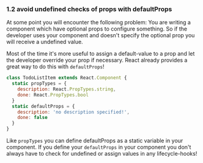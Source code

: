 ### 1.2 avoid undefined checks of props with defaultProps

At some point you will encounter the following problem: You are writing a component which have optional props
to configure something. So if the developer uses your component and doesn't specify the optional prop you
will receive a undefined value. 

Most of the time it's more useful to assign a default-value to a prop and let the developer override
your prop if necessary. React already provides a great way to do this with ``defaultProps``! 

```js
class TodoListItem extends React.Component { 
  static propTypes = {
    description: React.PropTypes.string,
    done: React.PropTypes.bool
  }
  static defaultProps = {
    description: 'no description specified!',
    done: false
  }
}
```

Like ``propTypes`` you can define defaultProps as a static variable in your component. If you define your
``defaultProps`` in your component you don't always have to check for undefined or assign values in 
any lifecycle-hooks!
